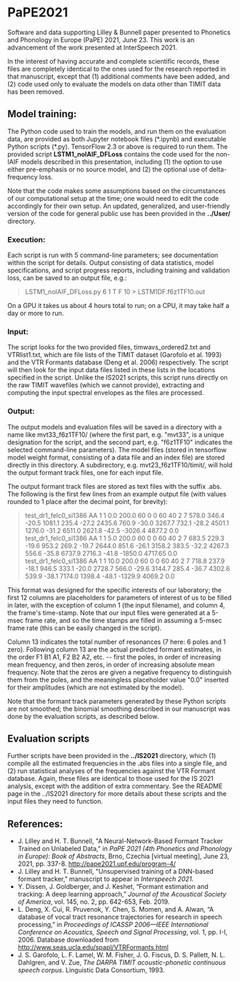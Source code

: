 # PaPE2021
Software and data supporting Lilley &amp; Bunnell paper presented to Phonetics and Phonology in Europe (PaPE) 2021, June 23. This work is an advancement of the work presented at InterSpeech 2021.

In the interest of having accurate and complete scientific records, these files are completely identical to the ones used for the research reported in that manuscript, except that (1) additional comments have been added, and (2) code used only to evaluate the models on data other than TIMIT data has been removed.

## Model training:

The Python code used to train the models, and run them on the evaluation data, are provided as both Jupyter notebook files (\*.ipynb) and executable Python scripts (\*.py). TensorFlow 2.3 or above is required to run them. The provided script **LSTM1\_noIAIF\_DFLoss** contains the code used for the non-IAIF models described in this presentation, including (1) the option to use either pre-emphasis or no source model, and (2) the optional use of delta-frequency loss.

Note that the code makes some assumptions based on the circumstances of our computational setup at the time; one would need to edit the code accordingly for their own setup. An updated, generalized, and user-friendly version of the code for general public use has been provided in the **../User/** directory.

### Execution:

Each script is run with 5 command-line parameters; see documentation within the script for details. Output consisting of data statistics, model specifications, and script progress reports, including training and validation loss, can be saved to an output file, e.g.:

> LSTM1_noIAIF_DFLoss.py 6 1 T F 10 > LSTM1DF.f6z1TF10.out

On a GPU it takes us about 4 hours total to run; on a CPU, it may take half a day or more to run.

### Input:

The script looks for the two provided files, timwavs_ordered2.txt and VTRlist1.txt, which are file lists of the TIMIT dataset (Garofolo et al. 1993) and the VTR Formants database (Deng et al. 2006) respectively. The script will then look for the input data files listed in these lists in the locations specified in the script. Unlike the IS2021 scripts, this script runs directly on the raw TIMIT wavefiles (which we cannot provide), extracting and computing the input spectral envelopes as the files are processed.


### Output:

The output models and evaluation files will be saved in a directory with a name like mvt33\_f6z1TF10/ (where the first part, e.g. "mvt33", is a unique designation for the script, and the second part, e.g. "f6z1TF10" indicates the selected command-line parameters). The model files (stored in tensorflow model weight format, consisting of a data file and an index file) are stored directly in this directory. A subdirectory, e.g. mvt23_f6z1TF10/timit/, will hold the output formant track files, one for each input file.

The output formant track files are stored as text files with the suffix .abs. The following is the first few lines from an example output file (with values rounded to 1 place after the decimal point, for brevity):

> test\_dr1\_felc0\_si1386 AA 1 1 0.0 200.0 60 0 0 60 40 2 7   578.0 346.4 -20.5 1081.1 235.4 -27.2 2435.6 760.9 -30.0 3267.7 732.1 -28.2 4501.1 1276.0 -31.2 6511.0 2621.8 -42.5 -3026.4 4877.2 0.0  
> test\_dr1\_felc0\_si1386 AA 1 1 5.0 200.0 60 0 0 60 40 2 7   683.5 229.3 -19.6 953.2 269.2 -19.7 2644.0 851.6 -26.1 3158.2 383.5 -32.2 4267.3 556.6 -35.8 6737.9 2716.3 -41.8 -1850.0 4717.65 0.0  
> test\_dr1\_felc0\_si1386 AA 1 1 10.0 200.0 60 0 0 60 40 2 7   718.8 237.9 -18.1 946.5 333.1 -20.0 2728.7 566.0 -29.6 3144.7 285.4 -36.7 4302.6 539.9 -38.1 7174.0 1398.4 -48.1 -1329.9 4069.2 0.0  

This format was designed for the specific interests of our laboratory; the first 12 columns are placeholders for parameters of interest of us to be filled in later, with the exception of column 1 (the input filename), and column 4, the frame's time-stamp. Note that our input files were generated at a 5-msec frame rate, and so the time stamps are filled in assuming a 5-msec frame rate (this can be easily changed in the script).

Column 13 indicates the total number of resonances (7 here: 6 poles and 1 zero). Following column 13 are the actual predicted formant estimates, in the order F1 B1 A1, F2 B2 A2, etc. -- first the poles, in order of increasing mean frequency, and then zeros, in order of increasing absolute mean frequency. Note that the zeros are given a negative frequency to distinguish them from the poles, and the meaningless placeholder value "0.0" inserted for their amplitudes (which are not estimated by the model).

Note that the formant track parameters generated by these Python scripts are not smoothed; the binomial smoothing described in our manuscript was done by the evaluation scripts, as described below.


## Evaluation scripts

Further scripts have been provided in the **../IS2021** directory, which (1) compile all the estimated frequencies in the .abs files into a single file, and (2) run statistical analyses of the frequencies against the VTR Formant database. Again, these files are identical to those used for the IS 2021 analysis, except with the addition of extra commentary. See the README page in the ../IS2021 directory for more details about these scripts and the input files they need to function. 

## References:

* J. Lilley and H. T. Bunnell, "A Neural-Network-Based Formant Tracker Trained on Unlabeled Data," in *PaPE 2021 (4th Phonetics and Phonology in Europe): Book of Abstracts*, Brno, Czechia [virtual meeting], June 23, 2021, pp. 337-8. http://pape2021.upf.edu/program-4/
* J. Lilley and H. T. Bunnell, "Unsupervised training of a DNN-based formant tracker," manuscript to appear in *Interspeech 2021*.
* Y. Dissen, J. Goldberger, and J. Keshet, “Formant estimation and tracking: A deep learning approach,” *Journal of the Acoustical Society of America*, vol. 145, no. 2, pp. 642-653, Feb. 2019.
* L. Deng, X. Cui, R. Pruvenok, Y. Chen, S. Momen, and A. Alwan, “A database of vocal tract resonance trajectories for research in speech processing,” in *Proceedings of ICASSP 2006—IEEE International Conference on Acoustics, Speech and Signal Processing*, vol. 1, pp. I-I, 2006.  Database downloaded from http://www.seas.ucla.edu/spapl/VTRFormants.html
* J. S. Garofolo, L. F. Lamel, W. M. Fisher, J. G. Fiscus, D. S. Pallett, N. L. Dahlgren, and V. Zue, *The DARPA TIMIT acoustic-phonetic continuous speech corpus*. Linguistic Data Consortium, 1993.
